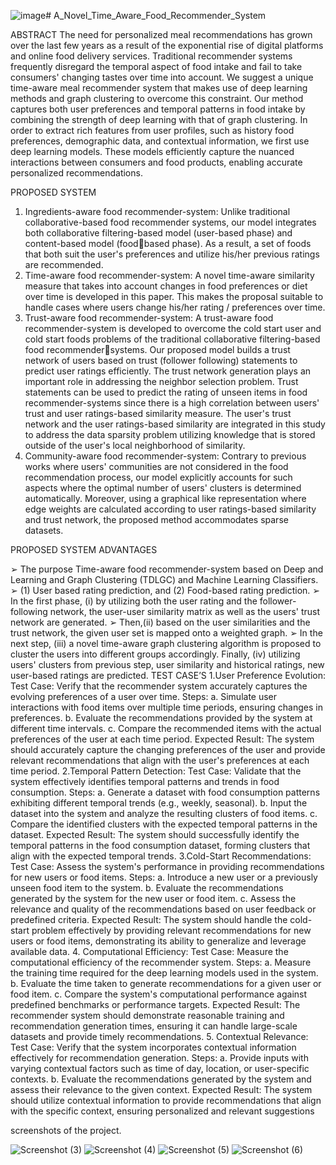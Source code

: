 ![image](https://github.com/Jashwanth5558/A_Novel_Time_Aware_Food_Recommender_System/assets/100793290/c0e5df0c-70cb-417d-b90c-6da8f3b49852)# A_Novel_Time_Aware_Food_Recommender_System

ABSTRACT
The need for personalized meal recommendations has grown over the last few years as a result of 
the exponential rise of digital platforms and online food delivery services. Traditional 
recommender systems frequently disregard the temporal aspect of food intake and fail to take 
consumers' changing tastes over time into account. We suggest a unique time-aware meal 
recommender system that makes use of deep learning methods and graph clustering to overcome 
this constraint. Our method captures both user preferences and temporal patterns in food intake by 
combining the strength of deep learning with that of graph clustering. In order to extract rich 
features from user profiles, such as history food preferences, demographic data, and contextual 
information, we first use deep learning models. These models efficiently capture the nuanced 
interactions between consumers and food products, enabling accurate personalized 
recommendations.

PROPOSED SYSTEM

1) Ingredients-aware food recommender-system: Unlike traditional collaborative-based food recommender systems,
our model integrates both collaborative filtering-based model (user-based phase) and content-based model (foodbased phase). As a result, a set of foods that both suit the user's preferences and utilize his/her previous ratings are
recommended.
2) Time-aware food recommender-system: A novel time-aware similarity measure that takes into account changes in
food preferences or diet over time is developed in this paper. This makes the proposal suitable to handle cases where
users change his/her rating / preferences over time.
3) Trust-aware food recommender-system: A trust-aware food recommender-system is developed to overcome the
cold start user and cold start foods problems of the traditional collaborative filtering-based food recommendersystems. Our proposed model builds a trust network of users based on trust (follower following)
statements to predict user ratings efficiently.
The trust network generation plays an important role in addressing the neighbor selection problem. Trust statements
can be used to predict the rating of unseen items
in food recommender-systems since there is a high correlation between users' trust and user ratings-based similarity
measure. The user's trust network and the user ratings-based similarity are integrated in this study to address the
data sparsity problem utilizing knowledge that is stored outside of the user's local neighborhood
of similarity.
4) Community-aware food recommender-system: Contrary to previous works where users' communities are not
considered in the food recommendation process, our model explicitly accounts for such aspects where the optimal
number of users' clusters is determined automatically. Moreover, using a graphical like representation
where edge weights are calculated according to user ratings-based similarity and trust network, the proposed
method accommodates sparse datasets.

PROPOSED SYSTEM ADVANTAGES

➢ The purpose Time-aware food recommender-system based on Deep and Learning and Graph Clustering
(TDLGC) and Machine Learning Classifiers.
➢ (1) User based rating prediction, and (2) Food-based rating prediction.
➢ In the first phase, (i) by utilizing both the user rating and the follower-following network, the user-user
similarity matrix as well as the users' trust network are generated.
➢ Then,(ii) based on the user similarities and the trust network, the given user set is mapped onto a
weighted graph.
➢ In the next step, (iii) a novel time-aware graph clustering algorithm is proposed to cluster the users into
different groups accordingly. Finally, (iv) utilizing users' clusters from previous step, user similarity and
historical ratings, new user-based ratings are predicted.
TEST CASE’S
1.User Preference Evolution: Test Case: Verify that the recommender system accurately captures the evolving 
preferences of a user over time. Steps: a. Simulate user interactions with food items over multiple time periods, 
ensuring changes in preferences. b. Evaluate the recommendations provided by the system at different time 
intervals. c. Compare the recommended items with the actual preferences of the user at each time period. Expected 
Result: The system should accurately capture the changing preferences of the user and provide relevant 
recommendations that align with the user's preferences at each time period.
2.Temporal Pattern Detection: Test Case: Validate that the system effectively identifies temporal patterns and trends 
in food consumption. Steps: a. Generate a dataset with food consumption patterns exhibiting different temporal 
trends (e.g., weekly, seasonal). b. Input the dataset into the system and analyze the resulting clusters of food items. 
c. Compare the identified clusters with the expected temporal patterns in the dataset. Expected Result: The system 
should successfully identify the temporal patterns in the food consumption dataset, forming clusters that align with 
the expected temporal trends.
3.Cold-Start Recommendations: Test Case: Assess the system's performance in providing recommendations for new 
users or food items. Steps: a. Introduce a new user or a previously unseen food item to the system. b. Evaluate the 
recommendations generated by the system for the new user or food item. c. Assess the relevance and quality of the 
recommendations based on user feedback or predefined criteria. Expected Result: The system should handle the 
cold-start problem effectively by providing relevant recommendations for new users or food items, demonstrating 
its ability to generalize and leverage available data.
4. Computational Efficiency: Test Case: Measure the computational efficiency of the recommender system. Steps: a. 
Measure the training time required for the deep learning models used in the system. b. Evaluate the time taken to 
generate recommendations for a given user or food item. c. Compare the system's computational performance 
against predefined benchmarks or performance targets. Expected Result: The recommender system should 
demonstrate reasonable training and recommendation generation times, ensuring it can handle large-scale datasets 
and provide timely recommendations.
5. Contextual Relevance: Test Case: Verify that the system incorporates contextual information effectively for 
recommendation generation. Steps: a. Provide inputs with varying contextual factors such as time of day, location, 
or user-specific contexts. b. Evaluate the recommendations generated by the system and assess their relevance to 
the given context. Expected Result: The system should utilize contextual information to provide recommendations 
that align with the specific context, ensuring personalized and relevant suggestions

screenshots of the project.

![Screenshot (3)](https://github.com/Jashwanth5558/A_Novel_Time_Aware_Food_Recommender_System/assets/100793290/4644e4fa-ed0f-4446-aab7-46f24bc42eaa)
![Screenshot (4)](https://github.com/Jashwanth5558/A_Novel_Time_Aware_Food_Recommender_System/assets/100793290/1f85c6aa-6c70-451c-9487-34bbf7eaba11)
![Screenshot (5)](https://github.com/Jashwanth5558/A_Novel_Time_Aware_Food_Recommender_System/assets/100793290/4933987e-dec7-46f8-b340-d9e5c5446e4f)
![Screenshot (6)](https://github.com/Jashwanth5558/A_Novel_Time_Aware_Food_Recommender_System/assets/100793290/7ee92755-9598-4f66-91fd-3c124ff44c9c)





